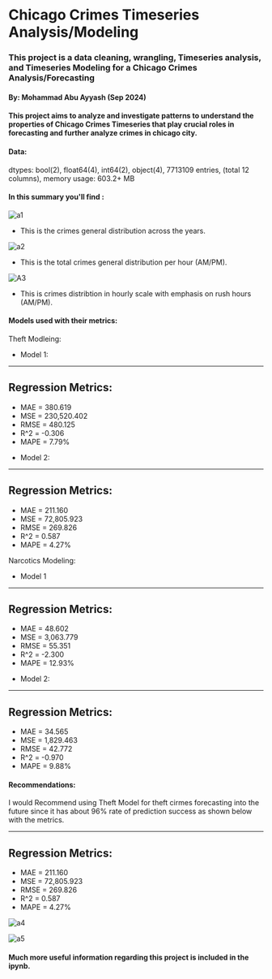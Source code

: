 # Chicago Crimes Timeseries Analysis/Modeling
### This project is a data cleaning, wrangling, Timeseries analysis, and Timeseries Modeling for a Chicago Crimes Analysis/Forecasting
#### By: Mohammad Abu Ayyash (Sep 2024)
#### This project aims to analyze and investigate patterns to understand the properties of Chicago Crimes Timeseries that play crucial roles in forecasting and further analyze crimes in chicago city.
#### Data:
dtypes: bool(2), float64(4), int64(2), object(4), 7713109 entries, (total 12 columns), memory usage: 603.2+ MB

#### In this summary you'll find :

![a1](https://github.com/user-attachments/assets/a7efb253-bd5f-413c-8331-d7298badaf35)

* This is the crimes general distribution across the years.

![a2](https://github.com/user-attachments/assets/b6df94c7-9de4-4b08-af49-afb98736301f)

* This is the total crimes general distribution per hour (AM/PM).

![A3](https://github.com/user-attachments/assets/d159b3e7-c1fb-4ff0-895e-2ce84fa9ff29)

* This is crimes distribtion in hourly scale with emphasis on rush hours (AM/PM).

#### Models used with their metrics:

Theft Modleing:
* Model 1:
------------------------------------------------------------
Regression Metrics: 
------------------------------------------------------------
- MAE = 380.619
- MSE = 230,520.402
- RMSE = 480.125
- R^2 = -0.306
- MAPE = 7.79%

* Model 2:
------------------------------------------------------------
Regression Metrics: 
------------------------------------------------------------
- MAE = 211.160
- MSE = 72,805.923
- RMSE = 269.826
- R^2 = 0.587
- MAPE = 4.27%

Narcotics Modeling:
* Model 1
------------------------------------------------------------
Regression Metrics: 
------------------------------------------------------------
- MAE = 48.602
- MSE = 3,063.779
- RMSE = 55.351
- R^2 = -2.300
- MAPE = 12.93%

* Model 2:
------------------------------------------------------------
Regression Metrics: 
------------------------------------------------------------
- MAE = 34.565
- MSE = 1,829.463
- RMSE = 42.772
- R^2 = -0.970
- MAPE = 9.88%

#### Recommendations: 

I would Recommend using Theft Model for theft cirmes forecasting into the future since it has about 96% rate of prediction success as shown below with the metrics.

------------------------------------------------------------
Regression Metrics: 
------------------------------------------------------------
- MAE = 211.160
- MSE = 72,805.923
- RMSE = 269.826
- R^2 = 0.587
- MAPE = 4.27%

![a4](https://github.com/user-attachments/assets/1194bdd2-5738-4f14-b8d2-96e0f5be8aeb)

![a5](https://github.com/user-attachments/assets/4e684687-25f6-4ba6-b980-e04c9c9f6f86)

#### Much more useful information regarding this project is included in the ipynb.
